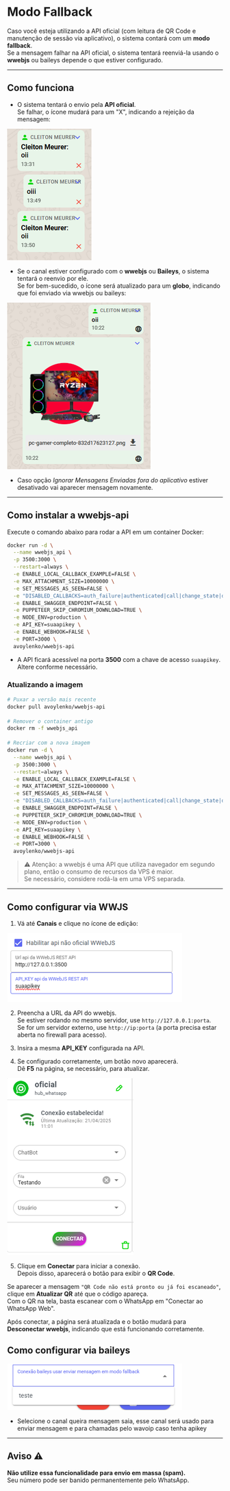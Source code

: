 # Modo Fallback

Caso você esteja utilizando a API oficial (com leitura de QR Code e manutenção de sessão via aplicativo), o sistema contará com um **modo fallback**.  
Se a mensagem falhar na API oficial, o sistema tentará reenviá-la usando o **wwebjs** ou baileys depende o que estiver configurado.

---

## Como funciona

- O sistema tentará o envio pela **API oficial**.  
Se falhar, o ícone mudará para um "X", indicando a rejeição da mensagem:

![Mensagem rejeitada](mensagemrejeitada.png)

- Se o canal estiver configurado com o **wwebjs** ou **Baileys**, o sistema tentará o reenvio por ele.  
Se for bem-sucedido, o ícone será atualizado para um **globo**, indicando que foi enviado via wwebjs ou baileys:

![Enviado via wwebjs](wwjs.png)

- Caso opção *Ignorar Mensagens Enviadas fora do aplicativo* estiver desativado vai aparecer mensagem novamente.

---

## Como instalar a wwebjs-api

Execute o comando abaixo para rodar a API em um container Docker:

```bash
docker run -d \
  --name wwebjs_api \
  -p 3500:3000 \
  --restart=always \
  -e ENABLE_LOCAL_CALLBACK_EXAMPLE=FALSE \
  -e MAX_ATTACHMENT_SIZE=10000000 \
  -e SET_MESSAGES_AS_SEEN=FALSE \
  -e "DISABLED_CALLBACKS=auth_failure|authenticated|call|change_state|disconnected|group_join|group_leave|group_update|loading_screen|media_uploaded|message|message_ack|message_create|message_reaction|message_revoke_everyone|qr|ready|contact_changed" \
  -e ENABLE_SWAGGER_ENDPOINT=FALSE \
  -e PUPPETEER_SKIP_CHROMIUM_DOWNLOAD=TRUE \
  -e NODE_ENV=production \
  -e API_KEY=suaapikey \
  -e ENABLE_WEBHOOK=FALSE \
  -e PORT=3000 \
  avoylenko/wwebjs-api
```

- A API ficará acessível na porta **3500** com a chave de acesso `suaapikey`.  
Altere conforme necessário.

### Atualizando a imagem

```bash
# Puxar a versão mais recente
docker pull avoylenko/wwebjs-api

# Remover o container antigo
docker rm -f wwebjs_api

# Recriar com a nova imagem
docker run -d \
  --name wwebjs_api \
  -p 3500:3000 \
  --restart=always \
  -e ENABLE_LOCAL_CALLBACK_EXAMPLE=FALSE \
  -e MAX_ATTACHMENT_SIZE=10000000 \
  -e SET_MESSAGES_AS_SEEN=FALSE \
  -e "DISABLED_CALLBACKS=auth_failure|authenticated|call|change_state|disconnected|group_join|group_leave|group_update|loading_screen|media_uploaded|message|message_ack|message_create|message_reaction|message_revoke_everyone|qr|ready|contact_changed" \
  -e ENABLE_SWAGGER_ENDPOINT=FALSE \
  -e PUPPETEER_SKIP_CHROMIUM_DOWNLOAD=TRUE \
  -e NODE_ENV=production \
  -e API_KEY=suaapikey \
  -e ENABLE_WEBHOOK=FALSE \
  -e PORT=3000 \
  avoylenko/wwebjs-api
```

> ⚠️ Atenção: a wwebjs é uma API que utiliza navegador em segundo plano, então o consumo de recursos da VPS é maior.  
Se necessário, considere rodá-la em uma VPS separada.

---

## Como configurar via WWJS

1. Vá até **Canais** e clique no ícone de edição:

![Edição de canal](canalconfig.png)

2. Preencha a URL da API do wwebjs.  
Se estiver rodando no mesmo servidor, use `http://127.0.0.1:porta`.  
Se for um servidor externo, use `http://ip:porta` (a porta precisa estar aberta no firewall para acesso).

3. Insira a mesma **API_KEY** configurada na API.

4. Se configurado corretamente, um botão novo aparecerá.  
Dê **F5** na página, se necessário, para atualizar.

![Botão aparecerá](canal.png)

5. Clique em **Conectar** para iniciar a conexão.  
Depois disso, aparecerá o botão para exibir o **QR Code**.

Se aparecer a mensagem `"QR Code não está pronto ou já foi escaneado"`, clique em **Atualizar QR** até que o código apareça.  
Com o QR na tela, basta escanear com o WhatsApp em "Conectar ao WhatsApp Web".

Após conectar, a página será atualizada e o botão mudará para **Desconectar wwebjs**, indicando que está funcionando corretamente.

## Como configurar via baileys

![baileys](baileys.png)

- Selecione o canal queira mensagem saia, esse canal será usado para enviar mensagem e para chamadas pelo wavoip caso tenha apikey

---

## Aviso ⚠️

**Não utilize essa funcionalidade para envio em massa (spam).**  
Seu número pode ser banido permanentemente pelo WhatsApp.